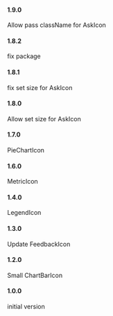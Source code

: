 #### 1.9.0
Allow pass className for AskIcon

#### 1.8.2
fix package

#### 1.8.1
fix set size for AskIcon

#### 1.8.0
Allow set size for AskIcon

#### 1.7.0
PieChartIcon

#### 1.6.0
MetricIcon

#### 1.4.0
LegendIcon

#### 1.3.0
Update FeedbackIcon

#### 1.2.0
Small ChartBarIcon

#### 1.0.0
initial version
